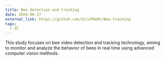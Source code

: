 ```yaml
---
title: Bee detection and tracking
date: 2024-06-17
external_link: https://github.com/GitaTReNt/Bee-tracking
tags:
  - dl
---
```


 This study focuses on bee video detection and tracking technology, aiming to monitor and analyze the behavior of bees in real time using advanced computer vision methods.

<!--more-->
